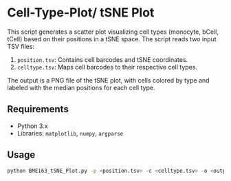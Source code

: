 # Cell-Type-Plot/ tSNE Plot

This script generates a scatter plot visualizing cell types (monocyte, bCell, tCell) based on their positions in a tSNE space. The script reads two input TSV files:
1. `position.tsv`: Contains cell barcodes and tSNE coordinates.
2. `celltype.tsv`: Maps cell barcodes to their respective cell types.

The output is a PNG file of the tSNE plot, with cells colored by type and labeled with the median positions for each cell type.

## Requirements
- Python 3.x
- Libraries: `matplotlib`, `numpy`, `argparse`

## Usage
```bash
python BME163_tSNE_Plot.py -p <position.tsv> -c <celltype.tsv> -o <output.png>
